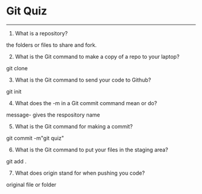 # Git Quiz



---

1. What is a repository?

<!-- Write your answer under here -->
the folders or files to share and fork.

2. What is the Git command to make a copy of a repo to your laptop?

<!-- Write your answer under here -->
git clone 

3. What is the Git command to send your code to Github?

<!-- Write your answer under here -->
git init

4. What does the -m in a Git commit command mean or do?

<!-- Write your answer here -->
message- gives the respository name 

5. What is the Git command for making a commit?

<!-- Write your answer here -->
git commit -m"git quiz"

6. What is the Git command to put your files in the staging area?

<!-- Write your answer here -->
git add .

7. What does origin stand for when pushing you code?

<!-- Write your answer here -->
original file or folder
